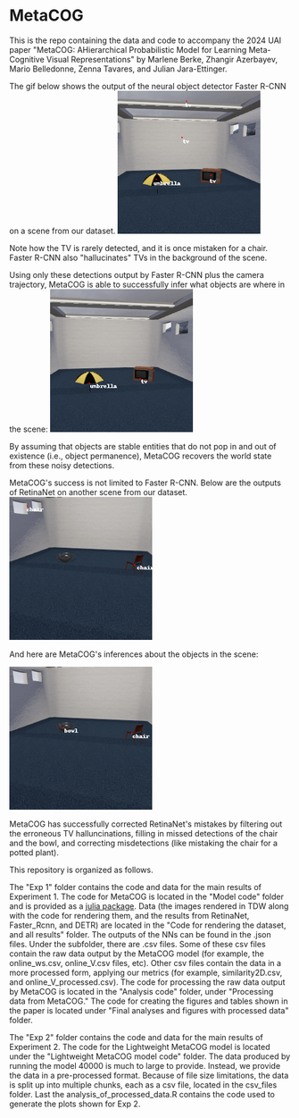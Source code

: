# MetaCOG

This is the repo containing the data and code to accompany the 2024 UAI paper "MetaCOG: AHierarchical Probabilistic Model for Learning Meta-Cognitive Visual Representations" by Marlene Berke, Zhangir Azerbayev, Mario Belledonne, Zenna Tavares, and Julian Jara-Ettinger.

The gif below shows the output of the neural object detector Faster R-CNN on a scene from our dataset. 
![faster_rcnn_scene6.gif](demos/faster_rcnn_scene6.gif)

Note how the TV is rarely detected, and it is once mistaken for a chair. Faster R-CNN also "hallucinates" TVs in the background of the scene.

Using only these detections output by Faster R-CNN plus the camera trajectory, MetaCOG is able to successfully infer what objects are where in the scene:
![metacog_faster_rcnn_scene6.gif](demos/metacog_faster_rcnn_scene6.gif)

By assuming that objects are stable entities that do not pop in and out of existence (i.e., object permanence), MetaCOG recovers the world state from these noisy detections.

MetaCOG's success is not limited to Faster R-CNN. Below are the outputs of RetinaNet on another scene from our dataset.
![retinanet_scene36.gif](demos/retinanet_scene36.gif)


And here are MetaCOG's inferences about the objects in the scene:

![metacog_retinanet_scene36.gif](demos/metacog_retinanet_scene36.gif)

MetaCOG has successfully corrected RetinaNet's mistakes by filtering out the erroneous TV halluncinations, filling in missed detections of the chair and the bowl, and correcting misdetections (like mistaking the chair for a potted plant).



This repository is organized as follows.

The "Exp 1" folder contains the code and data for the main results of Experiment 1. The code for MetaCOG is located in the "Model code" folder and is provided as a [julia package](https://julialang.org/packages/). Data (the images rendered in TDW along with the code for rendering them, and the results from RetinaNet, Faster_Rcnn, and DETR) are located in the "Code for rendering the dataset, and all results" folder. The outputs of the NNs can be found in the .json files. Under the subfolder, there are .csv files. Some of these csv files contain the raw data output by the MetaCOG model (for example, the online_ws.csv, online_V.csv files, etc). Other csv files contain the data in a more processed form, applying our metrics (for example, similarity2D.csv, and online_V_processed.csv). The code for processing the raw data output by MetaCOG is located in the "Analysis code" folder, under "Processing data from MetaCOG." The code for creating the figures and tables shown in the paper is located under "Final analyses and figures with processed data" folder.

The "Exp 2" folder contains the code and data for the main results of Experiment 2. The code for the Lightweight MetaCOG model is located under the "Lightweight MetaCOG model code" folder. The data produced by running the model 40000 is much to large to provide. Instead, we provide the data in a pre-processed format. Because of file size limitations, the data is split up into multiple chunks, each as a csv file, located in the csv_files folder. Last the analysis_of_processed_data.R contains the code used to generate the plots shown for Exp 2.
